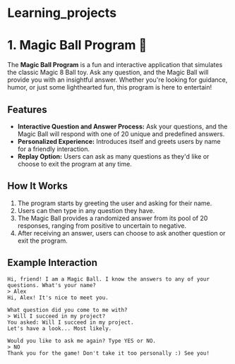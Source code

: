 # Learning_projects

# 1. Magic Ball Program 🎱

The **Magic Ball Program** is a fun and interactive application that simulates the classic Magic 8 Ball toy. Ask any question, and the Magic Ball will provide you with an insightful answer. Whether you're looking for guidance, humor, or just some lighthearted fun, this program is here to entertain!

## Features 

- **Interactive Question and Answer Process:** Ask your questions, and the Magic Ball will respond with one of 20 unique and predefined answers.
- **Personalized Experience:** Introduces itself and greets users by name for a friendly interaction.
- **Replay Option:** Users can ask as many questions as they'd like or choose to exit the program at any time.

## How It Works 

1. The program starts by greeting the user and asking for their name.
2. Users can then type in any question they have.
3. The Magic Ball provides a randomized answer from its pool of 20 responses, ranging from positive to uncertain to negative.
4. After receiving an answer, users can choose to ask another question or exit the program.

## Example Interaction 

```plaintext
Hi, friend! I am a Magic Ball. I know the answers to any of your questions. What's your name?
> Alex
Hi, Alex! It's nice to meet you.

What question did you come to me with?
> Will I succeed in my project?
You asked: Will I succeed in my project.
Let's have a look... Most likely.

Would you like to ask me again? Type YES or NO.
> NO
Thank you for the game! Don't take it too personally :) See you!

